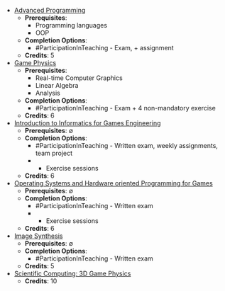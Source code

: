 - [Advanced Programming](https://campus.tum.de/tumonline/ee/ui/ca2/app/desktop/#/slc.cm.reg/student/modules/detail/light/454189/study-year/1619?$scrollTo=toc_modhb_beschreibung)
	- **Prerequisites**: 
		- Programming languages
		- OOP
	- **Completion Options**:
		- #ParticipationInTeaching - Exam, + assignment 
	- **Credits**: 5
- [Game Physics](https://campus.tum.de/tumonline/ee/ui/ca2/app/desktop/#/slc.cm.reg/student/modules/detail/light/708343/205?$ctx=access=;debug=;design=;header=;lang=;menu=;rbacId=&$scrollTo=toc_modhb_beschreibung)
	- **Prerequisites**:
		- Real-time Computer Graphics
		- Linear Algebra
		- Analysis
	- **Completion Options**:
		- #ParticipationInTeaching - Exam + 4 non-mandatory exercise
	- **Credits**: 6
- [Introduction to Informatics for Games Engineering](https://campus.tum.de/tumonline/ee/ui/ca2/app/desktop/#/slc.cm.reg/student/modules/detail/light/661433/study-year/1619?$scrollTo=toc_modhb_beschreibung)
	- **Prerequisites**: $\emptyset$
	- **Completion Options**:
		- #ParticipationInTeaching - Written exam, weekly assignments, team project
		- + Exercise sessions
	- **Credits**: 6
- [Operating Systems and Hardware oriented Programming for Games](https://campus.tum.de/tumonline/ee/ui/ca2/app/desktop/#/slc.cm.reg/student/modules/detail/light/708272/study-year/1619?$scrollTo=toc_modhb_beschreibung)
	- **Prerequisites**: $\emptyset$
	- **Completion Options**:
		- #ParticipationInTeaching - Written exam
		- + Exercise sessions
	- **Credits**: 6
- [Image Synthesis](https://campus.tum.de/tumonline/ee/ui/ca2/app/desktop/#/slc.cm.reg/student/modules/detail/light/456368/study-year/1619?$scrollTo=toc_modhb_beschreibung)
	- **Prerequisites**: $\emptyset$
	- **Completion Options**: 
		- #ParticipationInTeaching - Written exam
	- **Credits**: 5
- [Scientific Computing: 3D Game Physics](https://campus.tum.de/tumonline/wbstpcs.showSpoTree?pStStudiumNr=&pStartSemester=&pStpStpNr=5121&pSjNr=1619#)
	- **Credits**: 10